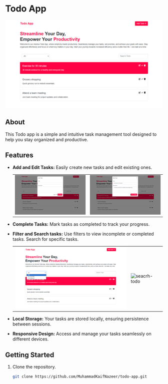 # Todo App

![Todo App Screenshots](screenshots/todo-app.png)

## About

This Todo app is a simple and intuitive task management tool designed to help you stay organized and productive.

## Features

- **Add and Edit Tasks:** Easily create new tasks and edit existing ones.
    <table>
        <tr>
            <td><img src="screenshots/add-todo.png" alt="add-todo" width="400"/></td>
            <td><img src="screenshots/edit-todo.png" alt="edit-todo" width="400"/></td>
        </tr>
    </table>

- **Complete Tasks:** Mark tasks as completed to track your progress.
- **Filter and Search tasks:** Use filters to view incomplete or completed tasks. Search for specific tasks.
   <table>
        <tr>
            <td><img src="screenshots/filter-todo.png" alt="filter-todo" width="400"/></td>
            <td><img src="screenshots/seacrh-todo.png" alt="seacrh-todo" width="400"/></td>
        </tr>
    </table>
- **Local Storage:** Your tasks are stored locally, ensuring persistence between sessions.
- **Responsive Design:** Access and manage your tasks seamlessly on different devices.

## Getting Started

1. Clone the repository.
   ```bash
   git clone https://github.com/MuhammadKaifNazeer/todo-app.git
